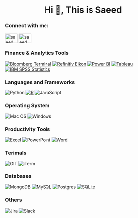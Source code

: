 <h1 align="center">Hi 👋, This is Saeed</h1>


<h3 align="left">Connect with me:</h3>
<p align="left">
<a href="https://linkedin.com/in/saeedjay" target="blank"><img align="center" src="https://raw.githubusercontent.com/rahuldkjain/github-profile-readme-generator/master/src/images/icons/Social/linked-in-alt.svg" alt="saeed" height="30" width="40" /></a>
<a href="https://twitter.com/saeed_esjay" target="blank"><img align="center" src="https://raw.githubusercontent.com/rahuldkjain/github-profile-readme-generator/master/src/images/icons/Social/twitter.svg" alt="saeed_esjay" height="30" width="40" /></a>
<!-- <a href="https://discord.gg/SaskiChoss#5735" target="blank"><img align="center" src="https://raw.githubusercontent.com/rahuldkjain/github-profile-readme-generator/master/src/images/icons/Social/discord.svg" alt="SaskiChoss#5735" height="30" width="40" /></a>
</p> -->

### Finance & Analytics Tools

[![Bloomberg Terminal](https://img.shields.io/badge/Bloomberg%20Terminal-000000?style=for-the-badge&logo=bloomberg&logoColor=white)](https://www.bloomberg.com/professional/)
[![Refinitiv Eikon](https://img.shields.io/badge/Refinitiv%20Eikon-1C6F94?style=for-the-badge&logo=refinitiv&logoColor=white)](https://www.refinitiv.com/en/products/eikon-trading-software) [![Power BI](https://img.shields.io/badge/Power%20BI-FFB913?style=for-the-badge&logo=powerbi&logoColor=white)](https://powerbi.microsoft.com/)  [![Tableau](https://img.shields.io/badge/Tableau-1E50A2?style=for-the-badge&logo=tableau&logoColor=white)](https://www.tableau.com/)  [![IBM SPSS Statistics](https://img.shields.io/badge/IBM%20SPSS%20Statistics-003B5C?style=for-the-badge&logo=ibm&logoColor=white)](https://www.ibm.com/products/spss-statistics)


### Languages and Frameworks

![Python](https://img.shields.io/badge/python-3670A0?style=for-the-badge&logo=python&logoColor=ffdd54) [![R](https://img.shields.io/badge/R-276DC3?style=for-the-badge&logo=r&logoColor=white)](https://www.r-project.org/) ![JavaScript](https://img.shields.io/badge/JavaScript-F7DF1E?style=for-the-badge&logo=javascript&logoColor=black)  

### Operating System

![Mac OS](https://img.shields.io/badge/mac%20os-000000?style=for-the-badge&logo=apple&logoColor=white) ![Windows](https://img.shields.io/badge/Windows-0078D6?style=for-the-badge&logo=windows&logoColor=white)

### Productivity Tools

![Excel](https://img.shields.io/badge/Excel-217346?style=for-the-badge&logo=microsoft-excel&logoColor=white) 
![PowerPoint](https://img.shields.io/badge/PowerPoint-B7472A?style=for-the-badge&logo=microsoft-powerpoint&logoColor=white) 
![Word](https://img.shields.io/badge/Word-2B579A?style=for-the-badge&logo=microsoft-word&logoColor=white)


### Terimals

![GIT](https://img.shields.io/badge/GIT-E44C30?style=for-the-badge&logo=git&logoColor=white)  ![iTerm](https://img.shields.io/badge/iTerm2-000000?style=for-the-badge&logo=iterm2&logoColor=white) 


### Databases

![MongoDB](https://img.shields.io/badge/MongoDB-4EA94B?style=for-the-badge&logo=mongodb&logoColor=white) ![MySQL](https://img.shields.io/badge/mysql-%2300f.svg?style=for-the-badge&logo=mysql&logoColor=white) ![Postgres](https://img.shields.io/badge/postgres-%23316192.svg?style=for-the-badge&logo=postgresql&logoColor=white) ![SQLite](https://img.shields.io/badge/sqlite-%2307405e.svg?style=for-the-badge&logo=sqlite&logoColor=white) 




### Others

![Jira](https://img.shields.io/badge/jira-%230A0FFF.svg?style=for-the-badge&logo=jira&logoColor=white) ![Slack](https://img.shields.io/badge/Slack-4A154B?style=for-the-badge&logo=slack&logoColor=white)
